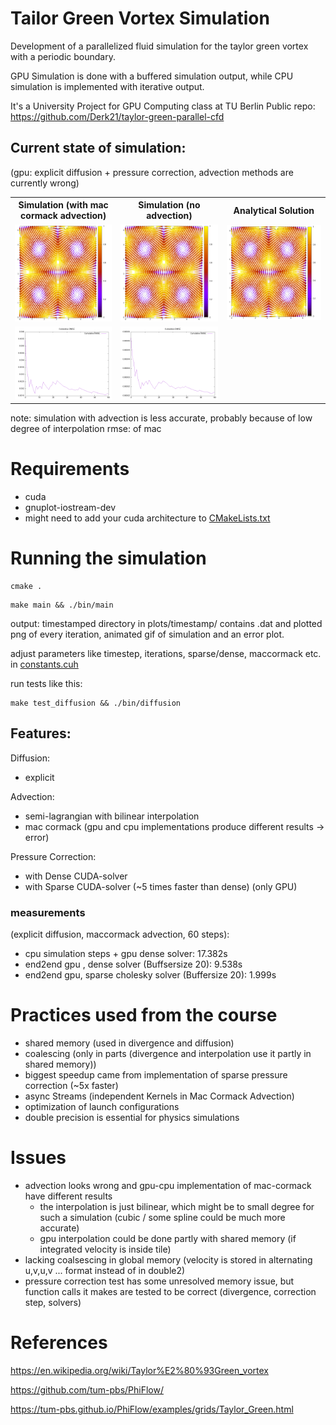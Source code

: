 # Tailor Green Vortex Simulation
Development of a parallelized fluid simulation for the taylor green vortex with a periodic boundary.

GPU Simulation is done with a buffered simulation output, while CPU simulation is implemented with iterative output.

It's a University Project for GPU Computing class at TU Berlin
Public repo: https://github.com/Derk21/taylor-green-parallel-cfd

## Current state of simulation:
(gpu: explicit diffusion + pressure correction, advection methods are currently wrong)

<table>
  <tr>
    <th>Simulation (with mac cormack advection)</th>
    <th>Simulation (no advection)</th>
    <th>Analytical Solution</th>
  </tr>
  <tr>
    <td>
      <img src="progress_documentation/gpu_maccormack_sparse_final.gif" alt="Simulation" width="100%"/>
    </td>
    <td>
      <img src="progress_documentation/gpu_diffusion_pressure_correction.gif" alt="Simulation" width="100%"/>
    </td>
    <td>
      <img src="progress_documentation/ground_truth.gif" alt="Analytical Solution" width="100%"/>
    </td>
  </tr>
  <tr>
    <td>
      <img src="progress_documentation/rmse_final.png" alt="rmse" width="100%"/>
    </td>
    <td>
      <img src="progress_documentation/rmse_no_advection.png" alt="rmse" width="100%"/>
    </td>
  </tr>
</table>

note: simulation with advection is less accurate, probably because of low degree of interpolation
rmse: of mac

# Requirements
- cuda
- gnuplot-iostream-dev
- might need to add your cuda architecture to [CMakeLists.txt](CMakeLists.txt)

# Running the simulation
```
cmake .
```

```
make main && ./bin/main
```
output: timestamped directory in plots/timestamp/ contains .dat and plotted png of every iteration, animated gif of simulation and an error plot.

adjust parameters like timestep, iterations, sparse/dense, maccormack etc. in [constants.cuh](bin/constants.cuh)

run tests like this:
```
make test_diffusion && ./bin/diffusion
```


## Features:
Diffusion:
- explicit

Advection:
- semi-lagrangian with bilinear interpolation 
- mac cormack (gpu and cpu implementations produce different results -> error)

Pressure Correction:
- with Dense CUDA-solver 
- with Sparse CUDA-solver (~5 times faster than dense) (only GPU)

### measurements
(explicit diffusion, maccormack advection, 60 steps):
- cpu simulation steps + gpu dense solver:  17.382s
- end2end gpu , dense solver (Buffsersize 20): 9.538s 
- end2end gpu, sparse cholesky solver (Buffersize 20): 1.999s

# Practices used from the course
- shared memory (used in divergence and diffusion)
- coalescing (only in parts (divergence and interpolation use it partly in shared memory))
- biggest speedup came from implementation of sparse pressure correction (~5x faster)
- async Streams (independent Kernels in Mac Cormack Advection)
- optimization of launch configurations 
- double precision is essential for physics simulations 

# Issues
- advection looks wrong and gpu-cpu implementation of mac-cormack have different results
  - the interpolation is just bilinear, which might be to small degree for such a simulation (cubic / some spline    could be much more accurate)
  - gpu interpolation could be done partly with shared memory (if integrated velocity is inside tile)
- lacking coalsescing in global memory (velocity is stored in alternating u,v,u,v ... format instead of in double2)
- pressure correction test has some unresolved memory issue, but function calls it makes are tested to be correct (divergence, correction step, solvers)




# References
https://en.wikipedia.org/wiki/Taylor%E2%80%93Green_vortex

https://github.com/tum-pbs/PhiFlow/

https://tum-pbs.github.io/PhiFlow/examples/grids/Taylor_Green.html
